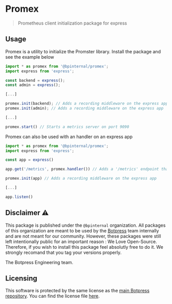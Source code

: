 # Promex

> Prometheus client initialization package for express

## Usage

Promex is a utility to initialize the Promster library. Install the package and see the example below

```ts
import * as promex from '@bpinternal/promex';
import express from 'express';

const backend = express();
const admin = express();

[...]

promex.init(backend); // Adds a recording middleware on the express app
promex.init(admin); // Adds a recording middleware on the express app

[...]

promex.start() // Starts a metrics server on port 9090

```

Promex can also be used with an handler on an express app

```ts
import * as promex from '@bpinternal/promex';
import express from 'express';

const app = express()

app.get('/metrics', promex.handler()) // Adds a '/metrics' endpoint that returns the Prometheus metrics

promex.init(app) // Adds a recording middleware on the express app

[...]

app.listen()
```

## Disclaimer ⚠️

This package is published under the `@bpinternal` organization. All packages of this organization are meant to be used by the [Botpress](https://github.com/botpress/botpress) team internally and are not meant for our community. However, these packages were still left intentionally public for an important reason : We Love Open-Source. Therefore, if you wish to install this package feel absolutly free to do it. We strongly recomand that you tag your versions properly.

The Botpress Engineering team.

## Licensing

This software is protected by the same license as the [main Botpress repository](https://github.com/botpress/botpress). You can find the license file [here](https://github.com/botpress/botpress/blob/master/LICENSE).
